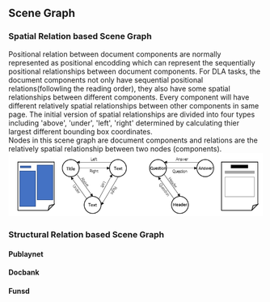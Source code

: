 ## Scene Graph  
### Spatial Relation based Scene Graph  
Positional relation between document components are normally represented as positional encodding which can represent the sequentially positional relationships between document components. For DLA tasks, the document components not only have sequential positional relations(followling the reading order), they also have some spatial relationships between different components. Every component will have different relatively spatial relationships between other components in same page. The initial version of spatial relationships are divided into four types including 'above', 'under', 'left', 'right' determined by calculating thier largest different bounding box coordinates.  
Nodes in this scene graph are document components and relations are the relatively spatial relationship between two nodes (components).  
![image](https://github.com/yihaoding/Document_Layout_Analysis/blob/main/Images/Scene_Graph.PNG)
### Structural Relation based Scene Graph  

#### Publaynet  
#### Docbank  
#### Funsd

